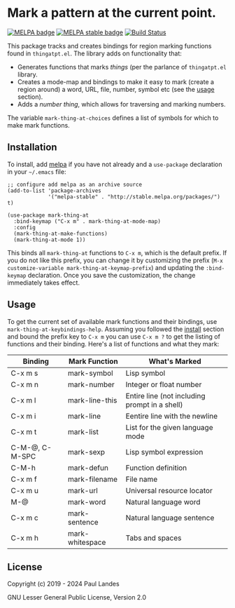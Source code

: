 # Mark a pattern at the current point.

[![MELPA badge][melpa-badge]][melpa-link]
[![MELPA stable badge][melpa-stable-badge]][melpa-stable-link]
[![Build Status][build-badge]][build-link]

This package tracks and creates bindings for region marking functions found in
`thingatpt.el`.  The library adds on functionality that:

* Generates functions that marks *things* (per the parlance of `thingatpt.el`
  library.
* Creates a mode-map and bindings to make it easy to mark (create a region
  around) a word, URL, file, number, symbol etc (see the [usage](#usage)
  section).
* Adds a *number thing*, which allows for traversing and marking numbers.

The variable `mark-thing-at-choices` defines a list of symbols for which to
make mark functions.


## Installation

To install, add [melpa] if you have not already and a `use-package`
declaration in your `~/.emacs` file:

```emacs-lisp
;; configure add melpa as an archive source
(add-to-list 'package-archives
             '("melpa-stable" . "http://stable.melpa.org/packages/") t)

(use-package mark-thing-at
  :bind-keymap ("C-x m" . mark-thing-at-mode-map)
  :config
  (mark-thing-at-make-functions)
  (mark-thing-at-mode 1))
```

This binds all `mark-thing-at` functions to `C-x m`, which is the default
prefix.  If you do not like this prefix, you can change it by customizing the
prefix (`M-x customize-variable mark-thing-at-keymap-prefix`) and updating the
`:bind-keymap` declaration.  Once you save the customization, the change
immediately takes effect.


## Usage

To get the current set of available mark functions and their bindings, use
`mark-thing-at-keybindings-help`.  Assuming you followed the
[install](#install) section and bound the prefix key to `C-x m` you can use
`C-x m ?` to get the listing of functions and their binding.  Here's a list of
functions and what they mark:

| Binding        | Mark Function   | What's Marked                                 |
|----------------|-----------------|-----------------------------------------------|
| C-x m s        | mark-symbol     | Lisp symbol                                   |
| C-x m n        | mark-number     | Integer or float number                       |
| C-x m l        | mark-line-this  | Entire line (not including prompt in a shell) |
| C-x m i        | mark-line       | Eentire line with the newline                 |
| C-x m t        | mark-list       | List for the given language mode              |
| C-M-@, C-M-SPC | mark-sexp       | Lisp symbol expression                        |
| C-M-h          | mark-defun      | Function definition                           |
| C-x m f        | mark-filename   | File name                                     |
| C-x m u        | mark-url        | Universal resource locator                    |
| M-@            | mark-word       | Natural language word                         |
| C-x m c        | mark-sentence   | Natural language sentence                     |
| C-x m h        | mark-whitespace | Tabs and spaces                               |


## License

Copyright (c) 2019 - 2024 Paul Landes

GNU Lesser General Public License, Version 2.0


<!-- links -->
[melpa-link]: https://melpa.org/#/mark-thing-at
[melpa-stable-link]: https://stable.melpa.org/#/mark-thing-at
[melpa-badge]: https://melpa.org/packages/mark-thing-at-badge.svg
[melpa-stable-badge]: https://stable.melpa.org/packages/mark-thing-at-badge.svg
[build-badge]: https://github.com/plandes/mark-thing-at/workflows/CI/badge.svg
[build-link]: https://github.com/plandes/mark-thing-at/actions

[melpa]: https://melpa.org/
